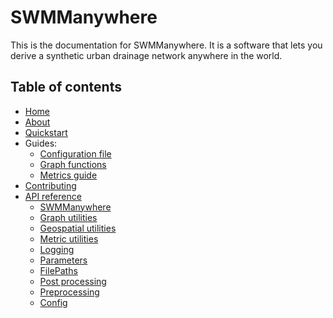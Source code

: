 # SWMManywhere

This is the documentation for SWMManywhere. It is a software that lets you
derive a synthetic urban drainage network anywhere in the world.

## Table of contents
<!-- markdownlint-disable MD007 -->
- [Home](index.md)
- [About](./paper/paper.md)
- [Quickstart](quickstart.md)
- Guides:
    - [Configuration file](config_guide.md)
    - [Graph functions](graphfcns_guide.md)
    - [Metrics guide](metrics_guide.md)
- [Contributing](CONTRIBUTING.md)
- [API reference](reference-overview.md)
    - [SWMManywhere](reference.md)
    - [Graph utilities](reference-graph-utilities.md)
    - [Geospatial utilities](reference-geospatial-utilities.md)
    - [Metric utilities](reference-metric-utilities.md)
    - [Logging](reference-logging.md)
    - [Parameters](reference-parameters.md)
    - [FilePaths](reference-filepaths.md)
    - [Post processing](reference-post-processing.md)
    - [Preprocessing](reference-preprocessing.md)
    - [Config](reference-defs.md)
<!---  - [Coverage report](coverage.md)--->